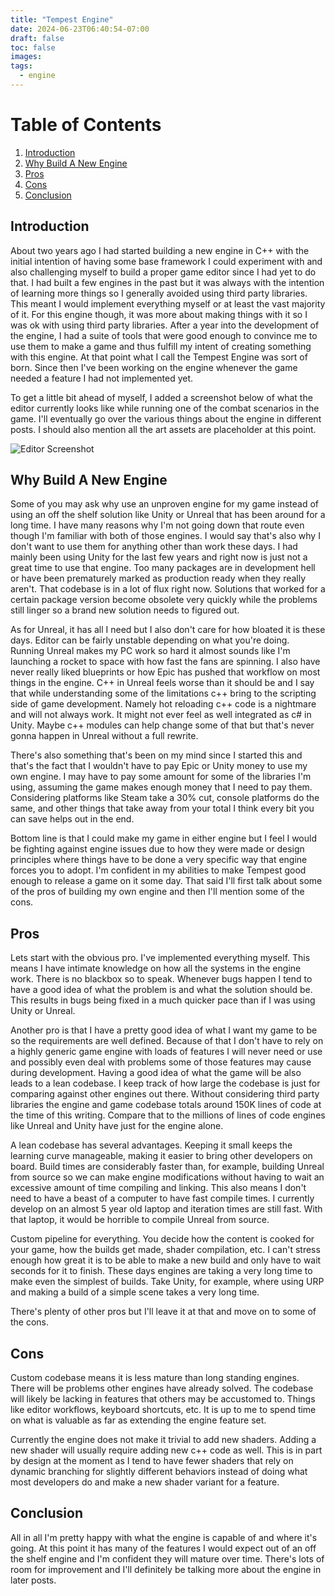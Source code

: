 ```yaml
---
title: "Tempest Engine"
date: 2024-06-23T06:40:54-07:00
draft: false
toc: false
images:
tags: 
  - engine
---
```


# Table of Contents
1. [Introduction](#introduction)
2. [Why Build A New Engine](#why-build-a-new-engine)
3. [Pros](#pros)
4. [Cons](#cons)
5. [Conclusion](#conclusion)



## Introduction

About two years ago I had started building a new engine in C++ with the initial intention of having some base framework I could experiment with and also challenging myself to build a proper game editor since I had yet to do that. I had built a few engines in the past but it was always with the intention of learning more things so I generally avoided using third party libraries. This meant I would implement everything myself or at least the vast majority of it. For this engine though, it was more about making things with it so I was ok with using third party libraries. After a year into the development of the engine, I had a suite of tools that were good enough to convince me to use them to make a game and thus fulfill my intent of creating something with this engine. At that point what I call the Tempest Engine was sort of born. Since then I've been working on the engine whenever the game needed a feature I had not implemented yet.


To get a little bit ahead of myself, I added a screenshot below of what the editor currently looks like while running one of the combat scenarios in the game. I'll eventually go over the various things about the engine in different posts. I should also mention all the art assets are placeholder at this point.

![Editor Screenshot](/images/tempest-engine/editor.png "Tempest Editor")

## Why Build A New Engine

Some of you may ask why use an unproven engine for my game instead of using an off the shelf solution like Unity or Unreal that has been around for a long time. I have many reasons why I'm not going down that route even though I'm familiar with both of those engines. I would say that's also why I don't want to use them for anything other than work these days. I had mainly been using Unity for the last few years and right now is just not a great time to use that engine. Too many packages are in development hell or have been prematurely marked as production ready when they really aren't. That codebase is in a lot of flux right now. Solutions that worked for a certain package version become obsolete very quickly while the problems still linger so a brand new solution needs to figured out. 

As for Unreal, it has all I need but I also don't care for how bloated it is these days. Editor can be fairly unstable depending on what you're doing. Running Unreal makes my PC work so hard it almost sounds like I'm launching a rocket to space with how fast the fans are spinning. I also have never really liked blueprints or how Epic has pushed that workflow on most things in the engine. C++ in Unreal feels worse than it should be and I say that while understanding some of the limitations c++ bring to the scripting side of game development. Namely hot reloading c++ code is a nightmare and will not always work. It might not ever feel as well integrated as c# in Unity. Maybe c++ modules can help change some of that but that's never gonna happen in Unreal without a full rewrite.

There's also something that's been on my mind since I started this and that's the fact that I wouldn't have to pay Epic or Unity money to use my own engine. I may have to pay some amount for some of the libraries I'm using, assuming the game makes enough money that I need to pay them. Considering platforms like Steam take a 30% cut, console platforms do the same, and other things that take away from your total I think every bit you can save helps out in the end.

Bottom line is that I could make my game in either engine but I feel I would be fighting against engine issues due to how they were made or design principles where things have to be done a very specific way that engine forces you to adopt. I'm confident in my abilities to make Tempest good enough to release a game on it some day. That said I'll first talk about some of the pros of building my own engine and then I'll mention some of the cons.

## Pros
Lets start with the obvious pro. I've implemented everything myself. This means I have intimate knowledge on how all the systems in the engine work. There is no blackbox so to speak. Whenever bugs happen I tend to have a good idea of what the problem is and what the solution should be. This results in bugs being fixed in a much quicker pace than if I was using Unity or Unreal. 

Another pro is that I have a pretty good idea of what I want my game to be so the requirements are well defined. Because of that I don't have to rely on a highly generic game engine with loads of features I will never need or use and possibly even deal with problems some of those features may cause during development. Having a good idea of what the game will be also leads to a lean codebase. I keep track of how large the codebase is just for comparing against other engines out there. Without considering third party libraries the engine and game codebase totals around 150K lines of code at the time of this writing. Compare that to the millions of lines of code engines like Unreal and Unity have just for the engine alone.

A lean codebase has several advantages. Keeping it small keeps the learning curve manageable, making it easier to bring other developers on board. Build times are considerably faster than, for example, building Unreal from source so we can make engine modifications without having to wait an excessive amount of time compiling and linking. This also means I don't need to have a beast of a computer to have fast compile times. I currently develop on an almost 5 year old laptop and iteration times are still fast. With that laptop, it would be horrible to compile Unreal from source.

Custom pipeline for everything. You decide how the content is cooked for your game, how the builds get made, shader compilation, etc. I can't stress enough how great it is to be able to make a new build and only have to wait seconds for it to finish. These days engines are taking a very long time to make even the simplest of builds. Take Unity, for example, where using URP and making a build of a simple scene takes a very long time. 

There's plenty of other pros but I'll leave it at that and move on to some of the cons.

## Cons
Custom codebase means it is less mature than long standing engines. There will be problems other engines have already solved. The codebase will likely be lacking in features that others may be accustomed to. Things like editor workflows, keyboard shortcuts, etc. It is up to me to spend time on what is valuable as far as extending the engine feature set.

Currently the engine does not make it trivial to add new shaders. Adding a new shader will usually require adding new c++ code as well. This is in part by design at the moment as I tend to have fewer shaders that rely on dynamic branching for slightly different behaviors instead of doing what most developers do and make a new shader variant for a feature.

## Conclusion
All in all I'm pretty happy with what the engine is capable of and where it's going. At this point it has many of the features I would expect out of an off the shelf engine and I'm confident they will mature over time. There's lots of room for improvement and I'll definitely be talking more about the engine in later posts.